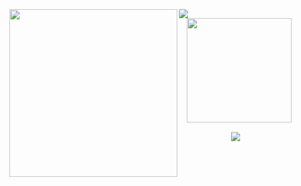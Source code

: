 <img align="center" src="https://github-readme-activity-graph.vercel.app/graph?username=patrickdmatos&theme=tokyo-night&hide_border=true&show_icons=true&custom_title=Grafico%20de%20Contribuicao" />
<img align="left" height="300px" src="https://github-readme-stats.vercel.app/api/top-langs?username=patrickdmatos&langs_count=8&theme=tokyonight&hide_border=true&custom_title=Top%20Linguagens&cache_seconds=14400" />
<div align="right">
  <img height="187px" src="https://streak-stats.demolab.com?user=patrickdmatos&theme=tokyonight&hide_border=true" />
</div>
<br/>
<div align="center">
  <img src="https://github-readme-stats.vercel.app/api/wakatime?username=patrickdmatos&langs_count=8&theme=tokyonight&hide_border=true&custom_title=Tempo%20Codando&range=all_time&cache_seconds=14400" />
</div>
